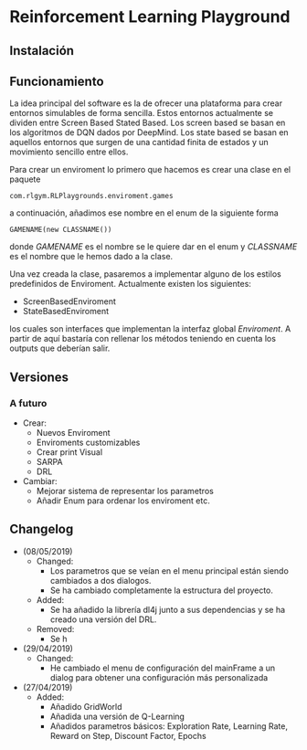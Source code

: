 # Reinforcement Learning Playground



## Instalación



## Funcionamiento

La idea principal del software es la de ofrecer una plataforma para crear entornos simulables de forma sencilla. Estos entornos actualmente se dividen entre Screen Based  Stated Based. Los screen based se basan en los algoritmos de DQN dados por DeepMind. Los state based se basan en aquellos entornos que surgen de una cantidad finita de estados y un movimiento sencillo entre ellos.

Para crear un enviroment lo primero que hacemos es crear una clase en el paquete 

`com.rlgym.RLPlaygrounds.enviroment.games`

a continuación, añadimos ese nombre en el enum de la siguiente forma

`GAMENAME(new CLASSNAME())`

donde _GAMENAME_ es el nombre se le quiere dar en el enum y _CLASSNAME_ es el nombre que le hemos dado a la clase.


Una vez creada la clase, pasaremos a implementar alguno de los estilos predefinidos de Enviroment. Actualmente existen los siguientes:

- ScreenBasedEnviroment
- StateBasedEnviroment

los cuales son interfaces que implementan la interfaz global _Enviroment_. A partir de aquí bastaría con rellenar los métodos teniendo en cuenta los outputs que deberían salir.

## Versiones

### A futuro

- Crear:
    - Nuevos Enviroment
    - Enviroments customizables
    - Crear print Visual
    - SARPA
    - DRL
- Cambiar:
    - Mejorar sistema de representar los parametros
    - Añadir Enum para ordenar los enviroment etc.



## Changelog

- (08/05/2019) 
	- Changed:
		- Los parametros que se veían en el menu principal están siendo cambiados a dos dialogos.
		- Se ha cambiado completamente la estructura del proyecto.
	- Added:
		- Se ha añadido la librería dl4j junto a sus dependencias y se ha creado una versión del DRL.
	- Removed:
		- Se h
- (29/04/2019) 
    - Changed:
        - He cambiado el menu de configuración del mainFrame a un dialog para obtener una configuración más personalizada
- (27/04/2019) 
    - Added:
        - Añadido GridWorld
        - Añadida una versión de Q-Learning
        - Añadidos parametros básicos: Exploration Rate, Learning Rate, Reward on Step, Discount Factor, Epochs